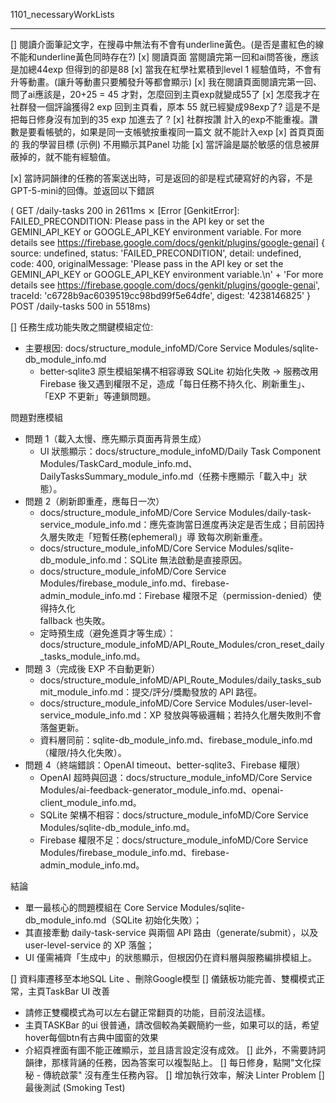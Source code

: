 1101_necessaryWorkLists

---

[] 閱讀介面筆記文字，在搜尋中無法有不會有underline黃色。(是否是畫紅色的線不能和underline黃色同時存在?)
[x] 閱讀頁面 當閱讀完第一回和ai問答後，應該是加總44exp 但得到的卻是88
[x] 當我在紅學社累積到level 1 經驗值時，不會有升等動畫。(讓升等動畫只要觸發升等都會顯示)
[x] 我在閱讀頁面閱讀完第一回、問了ai應該是，20+25 = 45 才對，怎麼回到主頁exp就變成55了
[x] 怎麼我才在社群發一個評論獲得2 exp 回到主頁看，原本 55 就已經變成98exp了? 這是不是把每日修身沒有加到的35 exp 加進去了 ?
[x] 社群按讚 計入的exp不能重複。讚數是要看帳號的，如果是同一支帳號按重複同一篇文 就不能計入exp 
[x] 首頁頁面的 我的學習目標 (示例) 不用顯示其Panel 功能
[x] 當評論是屬於敏感的信息被屏蔽掉的，就不能有經驗值。

[x] 當詩詞韻律的任務的答案送出時，可是返回的卻是程式硬寫好的內容，不是GPT-5-mini的回傳。並返回以下錯誤

( GET /daily-tasks 200 in 2611ms
 ⨯ [Error [GenkitError]: FAILED_PRECONDITION: Please pass in the API key or set the GEMINI_API_KEY or GOOGLE_API_KEY environment variable.
For more details see https://firebase.google.com/docs/genkit/plugins/google-genai] {
  source: undefined,
  status: 'FAILED_PRECONDITION',
  detail: undefined,
  code: 400,
  originalMessage: 'Please pass in the API key or set the GEMINI_API_KEY or GOOGLE_API_KEY environment variable.\n' +
    'For more details see https://firebase.google.com/docs/genkit/plugins/google-genai',
  traceId: 'c6728b9ac6039519cc98bd99f5e64dfe',
  digest: '4238146825'
}
 POST /daily-tasks 500 in 5518ms) 

[] 任務生成功能失敗之關鍵模組定位:                                                                                                                                                                      
  - 主要根因: docs/structure_module_infoMD/Core Service Modules/sqlite-db_module_info.md                                                                                 
      - better‑sqlite3 原生模組架構不相容導致 SQLite 初始化失敗 → 服務改用 Firebase 後又遇到權限不足，造成「每日任務不持久化、刷新重生」、「EXP 不更新」等連鎖問題。     
                                                                                                                                                                         
  問題對應模組                                                                                                                                                 
  - 問題 1（載入太慢、應先顯示頁面再背景生成）                                                                                                                           
      - UI 狀態顯示：docs/structure_module_infoMD/Daily Task Component Modules/TaskCard_module_info.md、DailyTasksSummary_module_info.md（任務卡應顯示「載入中」狀態）。 
  - 問題 2（刷新即重產，應每日一次）
      - docs/structure_module_infoMD/Core Service Modules/daily-task-service_module_info.md：應先查詢當日進度再決定是否生成；目前因持久層失敗走「短暫任務(ephemeral)」導 
        致每次刷新重產。
      - docs/structure_module_infoMD/Core Service Modules/sqlite-db_module_info.md：SQLite 無法啟動是直接原因。
      - docs/structure_module_infoMD/Core Service Modules/firebase_module_info.md、firebase-admin_module_info.md：Firebase 權限不足（permission-denied）使得持久化       
        fallback 也失敗。
      - 定時預生成（避免進頁才等生成）：docs/structure_module_infoMD/API_Route_Modules/cron_reset_daily_tasks_module_info.md。
  - 問題 3（完成後 EXP 不自動更新）
      - docs/structure_module_infoMD/API_Route_Modules/daily_tasks_submit_module_info.md：提交/評分/獎勵發放的 API 路徑。
      - docs/structure_module_infoMD/Core Service Modules/user-level-service_module_info.md：XP 發放與等級邏輯；若持久化層失敗則不會落盤更新。
      - 資料層同前：sqlite-db_module_info.md、firebase_module_info.md（權限/持久化失敗）。
  - 問題 4（終端錯誤：OpenAI timeout、better-sqlite3、Firebase 權限）
      - OpenAI 超時與回退：docs/structure_module_infoMD/Core Service Modules/ai-feedback-generator_module_info.md、openai-client_module_info.md。
      - SQLite 架構不相容：docs/structure_module_infoMD/Core Service Modules/sqlite-db_module_info.md。
      - Firebase 權限不足：docs/structure_module_infoMD/Core Service Modules/firebase_module_info.md、firebase-admin_module_info.md。

  結論

  - 單一最核心的問題模組在 Core Service Modules/sqlite-db_module_info.md（SQLite 初始化失敗）；
  - 其直接牽動 daily-task-service 與兩個 API 路由（generate/submit），以及 user-level-service 的 XP 落盤；
  - UI 僅需補齊「生成中」的狀態顯示，但根因仍在資料層與服務編排模組上。

[] 資料庫遷移至本地SQL Lite 、刪除Google模型
[] 儀錶板功能完善、雙欄模式正常，主頁TaskBar UI 改善
  - 請修正雙欄模式為可以左右鍵正常翻頁的功能，目前沒法這樣。
  - 主頁TASKBar 的ui 很普通，請改個較為美觀簡約一些，如果可以的話，希望hover每個btn有古典中國窗的效果
  - 介紹頁裡面有圖不能正確顯示，並且語言設定沒有成效。
[] 此外，不需要詩詞韻律，那樣背誦的任務，因為答案可以複製貼上。
[] 每日修身，點開"文化探秘 - 傳統啟蒙" 沒有產生任務內容。
[] 增加執行效率，解決 Linter Problem
[] 最後測試 (Smoking Test)

